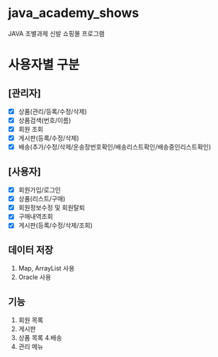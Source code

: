 # java_academy_shows
JAVA 조별과제 신발 쇼핑몰 프로그램<br/>

# 사용자별 구분
## [관리자]
- [x] 상품(관리/등록/수정/삭제)
- [x] 상품검색(번호/이름)
- [x] 회원 조회
- [x] 게시판(등록/수정/삭제)
- [x] 배송(추가/수정/삭제/운송장번호확인/배송리스트확인/배송중인리스트확인)

## [사용자]
- [x] 회원가입/로그인
- [x] 상품(리스트/구매)
- [x] 회원정보수정 및 회원탈퇴
- [x] 구매내역조회
- [x] 게시판(등록/수정/삭제/조회)

## 데이터 저장
1. Map, ArrayList 사용
2. Oracle 사용

## 기능
1. 회원 목록
2. 게시판
3. 상품 목록
4.배송
5. 관리 메뉴
